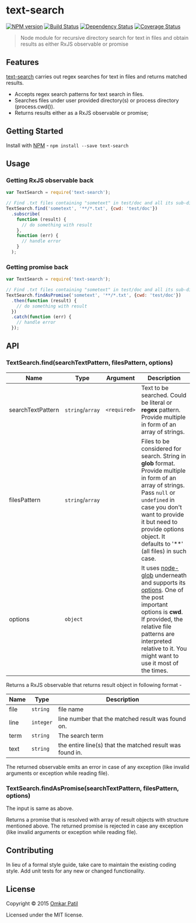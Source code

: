 # text-search
[![NPM version][npm-image]][npm-url] [![Build Status][travis-image]][travis-url] [![Dependency Status][daviddm-image]][daviddm-url] [![Coverage Status][coveralls-image]][coveralls-url]
> Node module for recursive directory search for text in files and obtain results as either RxJS observable or promise

## Features
[text-search](https://github.com/ospatil/text-search) carries out regex searches for text in files and returns matched results.
- Accepts regex search patterns for text search in files.
- Searches files under user provided directory(s) or process directory (process.cwd()).
- Returns results either as a RxJS observable or promise;

## Getting Started
Install with [NPM](https://www.npmjs.com) - `npm install --save text-search`

## Usage
### Getting RxJS observable back
```js
var TextSearch = require('text-search');

// Find .txt files containing "sometext" in test/doc and all its sub-directories
TextSearch.find('sometext', '**/*.txt', {cwd: 'test/doc'})
  .subscribe(
    function (result) {
      // do something with result
    },
    function (err) {
      // handle error
    }
  );
```
### Getting promise back
```js
var TextSearch = require('text-search');

// Find .txt files containing "sometext" in test/doc and all its sub-directories
TextSearch.findAsPromise('sometext', '**/*.txt', {cwd: 'test/doc'})
  .then(function (result) {
    // do something with result
  })
  .catch(function (err) {
    // handle error
  });
```

## API
### TextSearch.find(searchTextPattern, filesPattern, options)

Name              | Type             | Argument     | Description
------------------|------------------|--------------|------------
searchTextPattern | `string`/`array` | `<required>` | Text to be searched. Could be literal or **regex** pattern. Provide multiple in form of an array of strings.
filesPattern      | `string`/`array` |              | Files to be considered for search. String in **glob** format. Provide multiple in form of an array of strings. Pass `null` or `undefined` in case you don't want to provide it but need to provide options object. It defaults to '\**' (all files) in such case.
options           | `object`         |              | It uses [node-glob](https://github.com/isaacs/node-glob) underneath and supports its [options](https://github.com/isaacs/node-glob#options). One of the post important options is **cwd**. If provided, the relative file patterns are interpreted relative to it. You might want to use it most of the times.

Returns a RxJS observable that returns result object in following format -

Name | Type      | Description
-----|-----------| ------------
file | `string`  | file name
line | `integer` | line number that the matched result was found on.
term | `string`  | The search term
text | `string`  | the entire line(s) that the matched result was found in.

The returned observable emits an error in case of any exception (like invalid arguments or exception while reading file).

### TextSearch.findAsPromise(searchTextPattern, filesPattern, options)
The input is same as above.

Returns a promise that is resolved with array of result objects with structure mentioned above.
The returned promise is rejected in case any exception (like invalid arguments or exception while reading file).

## Contributing
In lieu of a formal style guide, take care to maintain the existing coding style. Add unit tests for any new or changed functionality.

## License
Copyright © 2015 [Omkar Patil](https://github.com/ospatil)

Licensed under the MIT license.

[npm-image]: https://badge.fury.io/js/text-search.svg
[npm-url]: https://npmjs.com/package/text-search
[travis-image]: https://travis-ci.org/ospatil/text-search.svg?branch=master
[travis-url]: https://travis-ci.org/ospatil/text-search
[daviddm-image]: https://david-dm.org/ospatil/text-search.svg?theme=shields.io
[daviddm-url]: https://david-dm.org/ospatil/text-search
[coveralls-image]: https://img.shields.io/coveralls/ospatil/text-search.svg
[coveralls-url]: https://coveralls.io/github/ospatil/text-search?branch=master
